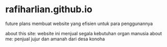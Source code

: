 # rafiharlian.github.io
future plans
    membuat website yang efisien untuk para penggunannya

about this site:
    website ini menjual segala kebutuhan organ manusia
about me:
    penjual jujur dan amanah dari desa konoha